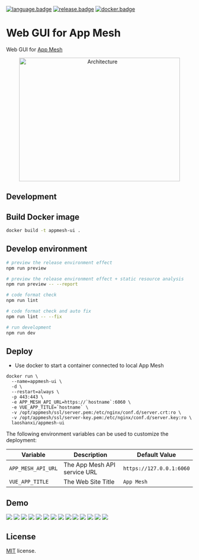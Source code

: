 [![language.badge]][language.url] [![release.badge]][release.url] [![docker.badge]][docker.url]

# Web GUI for App Mesh

Web GUI for [App Mesh](https://github.com/laoshanxi/app-mesh)

<div align=center>
<img src="https://raw.githubusercontent.com/laoshanxi/app-mesh-ui/main/doc/diagram.png" width=434 height=334 alt="Architecture"/>
</div>

## Development

## Build Docker image

```bash
docker build -t appmesh-ui .
```

## Develop environment

```bash
# preview the release environment effect
npm run preview

# preview the release environment effect + static resource analysis
npm run preview -- --report

# code format check
npm run lint

# code format check and auto fix
npm run lint -- --fix

# run development
npm run dev
```

## Deploy

- Use docker to start a container connected to local App Mesh

```shell
docker run \
  --name=appmesh-ui \
  -d \
  --restart=always \
  -p 443:443 \
  -e APP_MESH_API_URL=https://`hostname`:6060 \
  -e VUE_APP_TITLE=`hostname` \
  -v /opt/appmesh/ssl/server.pem:/etc/nginx/conf.d/server.crt:ro \
  -v /opt/appmesh/ssl/server-key.pem:/etc/nginx/conf.d/server.key:ro \
  laoshanxi/appmesh-ui
```

The following environment variables can be used to customize the deployment:

| Variable           | Description                  | Default Value            |
| ------------------ | ---------------------------- | ------------------------ |
| `APP_MESH_API_URL` | The App Mesh API service URL | `https://127.0.0.1:6060` |
| `VUE_APP_TITLE`    | The Web Site Title           | `App Mesh`               |

## Demo

<img src="https://github.com/laoshanxi/picture/blob/master/appmesh/1.png?raw=true" />
<img src="https://github.com/laoshanxi/picture/blob/master/appmesh/2.png?raw=true" />
<img src="https://github.com/laoshanxi/picture/blob/master/appmesh/3.png?raw=true" />
<img src="https://github.com/laoshanxi/picture/blob/master/appmesh/4.png?raw=true" />
<img src="https://github.com/laoshanxi/picture/blob/master/appmesh/5.png?raw=true" />
<img src="https://github.com/laoshanxi/picture/blob/master/appmesh/6.png?raw=true" />
<img src="https://github.com/laoshanxi/picture/blob/master/appmesh/7.png?raw=true" />
<img src="https://github.com/laoshanxi/picture/blob/master/appmesh/8.png?raw=true" />
<img src="https://github.com/laoshanxi/picture/blob/master/appmesh/9.png?raw=true" />
<img src="https://github.com/laoshanxi/picture/blob/master/appmesh/a.png?raw=true" />
<img src="https://github.com/laoshanxi/picture/blob/master/appmesh/b.png?raw=true" />
<img src="https://github.com/laoshanxi/picture/blob/master/appmesh/c.png?raw=true" />
<img src="https://github.com/laoshanxi/picture/blob/master/appmesh/d.png?raw=true" />
<img src="https://github.com/laoshanxi/picture/blob/master/appmesh/e.png?raw=true" />

## License

[MIT](https://github.com/laoshanxi/app-mesh-ui/LICENSE) license.

[language.url]: https://nodejs.org/
[language.badge]: https://img.shields.io/badge/language-nodes.vue-blue.svg
[release.url]: https://github.com/laoshanxi/app-mesh/releases
[release.badge]: https://img.shields.io/github/v/release/laoshanxi/app-mesh-ui.svg
[docker.url]: https://hub.docker.com/repository/docker/laoshanxi/appmesh-ui
[docker.badge]: https://img.shields.io/docker/pulls/laoshanxi/appmesh-ui.svg
